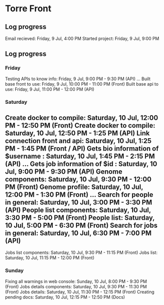 # Torre Front
## Log progress
Email recieved: Friday, 9 Jul, 4:00 PM
Started project: Friday, 9 Jul, 9:00 PM

## Log progress
### Friday
Testing APIs to know info: Friday, 9 Jul, 9:00 PM - 9:30 PM (API)
...
Built base front to use: Friday, 9 Jul, 10:00 PM - 11:00 PM (Front)
Built base api to use: Friday, 9 Jul, 11:00 PM - 12:00 PM (API)

### Saturday
Create docker to compile: Saturday, 10 Jul, 12:00 PM - 12:50 PM (Front)
Create docker to compile: Saturday, 10 Jul, 12:50 PM - 1:25 PM (API)
Link connection front and api: Saturday, 10 Jul, 1:25 PM - 1:45 PM (Front / API)
Gets bio information of $username : Saturday, 10 Jul, 1:45 PM - 2:15 PM (API)
...
Gets job information of $id : Saturday, 10 Jul, 9:00 PM - 9:30 PM (API)
Genome components: Saturday, 10 Jul, 9:30 PM - 12:00 PM (Front)
Genome profile: Saturday, 10 Jul, 12:00 PM - 1:30 PM (Front)
...
Search for people in general: Saturday, 10 Jul, 3:00 PM - 3:30 PM (API)
People list components: Saturday, 10 Jul, 3:30 PM - 5:00 PM (Front)
People list: Saturday, 10 Jul, 5:00 PM - 6:30 PM (Front)
Search for jobs in general: Saturday, 10 Jul, 6:30 PM - 7:00 PM (API)
--
Jobs list components: Saturday, 10 Jul, 9:30 PM - 11:15 PM (Front)
Jobs list: Saturday, 10 Jul, 11:15 PM - 12:00 PM (Front)

### Sunday
Fixing all warnings in web console: Sunday, 10 Jul, 8:00 PM - 9:30 PM (Front)
Jobs details components: Saturday, 10 Jul, 9:30 PM - 11:30 PM (Front)
Jobs details: Saturday, 10 Jul, 11:30 PM - 12:15 PM (Front)
Creating pending docs: Saturday, 10 Jul, 12:15 PM - 12:50 PM (Docs)
